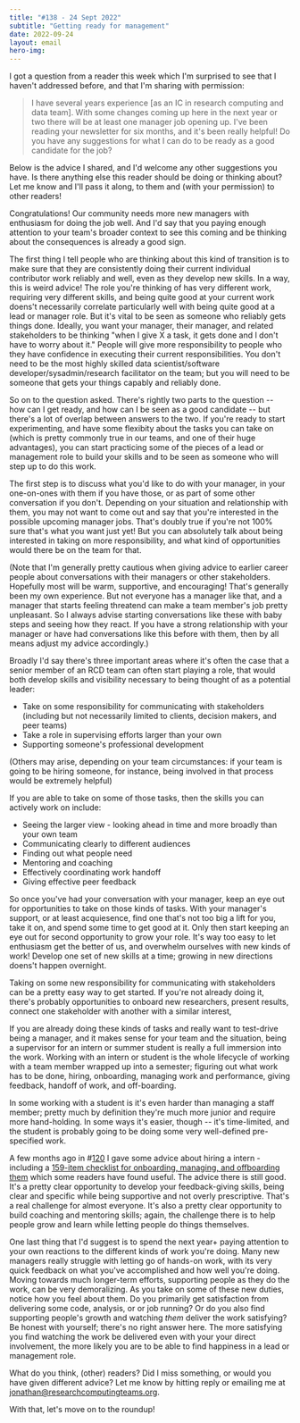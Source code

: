 ```yaml
---
title: "#138 - 24 Sept 2022"
subtitle: "Getting ready for management"
date: 2022-09-24
layout: email
hero-img: 
---
```


<!-- markdownlint-disable MD033 -->
<!-- markdownlint-disable MD049 -->

I got a question from a reader this week which I'm surprised to see
that I haven't addressed before, and that I'm sharing with permission:

> I have several years experience [as an IC in research computing and data team].  With some changes
> coming up here in the next year or two there will be at least one manager job opening up.  I've been
> reading your newsletter for six months, and it's been really helpful!  Do you have any suggestions for
> what I can do to be ready as a good candidate for the job?

Below is the advice I shared, and I'd welcome any other suggestions
you have.  Is there anything else this reader should be doing or
thinking about?  Let me know and I'll pass it along, to them and
(with your permission) to other readers!

Congratulations!  Our community needs more new managers with
enthusiasm for doing the job well.  And I'd say that you paying
enough attention to your team's broader context to see this coming
and be thinking about the consequences is already a good sign.

The first thing I tell people who are thinking about this kind of
transition is to make sure that they are consistently doing their
current individual contributor work reliably and well, even as they
develop new skills.  In a way, this is weird advice!  The role
you're thinking of has very different work, requiring very different
skills, and being quite good at your current work doens't necessarily
correlate particularly well with being quite good at a lead or
manager role.  But it's vital to be seen as someone who reliably
gets things done.  Ideally, you want your manager, their manager, and
related stakeholders to be thinking "when I give X a task, it gets
done and I don't have to worry about it."  People will give more
responsibility to people who they have confidence in executing their
current responsibilities.  You don't need to be the most highly
skilled data scientist/software developer/sysadmin/research facilitator
on the team; but you will need to be someone that gets your things
capably and reliably done.

So on to the question asked.  There's rightly two parts to the
question -- how can I get ready, and how can I be seen as a good
candidate -- but there's a lot of overlap between answers to the
two.  If you're ready to start experimenting, and have some flexibity
about the tasks you can take on (which is pretty commonly true in
our teams, and one of their huge advantages), you can start practicing
some of the pieces of a lead or management role to build your skills
and to be seen as someone who will step up to do this work.

The first step is to discuss what you'd like to do with your manager,
in your one-on-ones with them if you have those, or as part of some
other conversation if you don't.  Depending on your situation and
relationship with them, you may not want to come out and say that you're
interested in the possible upcoming manager jobs.  That's doubly
true if you're not 100% sure that's what you want just yet!  But
you can absolutely talk about being interested in taking on more
responsibility, and what kind of opportunities would there be on the
team for that.

(Note that I'm generally pretty cautious when giving advice to
earlier career people about conversations with their managers or
other stakeholders.  Hopefully most will be warm, supportive, and
encouraging!  That's generally been my own experience.  But not
everyone has a manager like that, and a manager that starts feeling
threatend can make a team member's job pretty unpleasant.  So I
always advise starting conversations like these with baby steps and
seeing how they react.  If you have a strong relationship with your
manager or have had conversations like this before with them, then
by all means adjust my advice accordingly.)

Broadly I'd say there's three important areas where it's often the
case that a senior member of an RCD team can often start playing a role,
that would both develop skills and visibility necessary to being thought
of as a potential leader:

* Take on some responsibility for communicating with stakeholders (including but not necessarily limited to clients, decision makers, and peer teams)
* Take a role in supervising efforts larger than your own
* Supporting someone's professional development

(Others may arise, depending on your team circumstances: if your
team is going to be hiring someone, for instance, being involved
in that process would be extremely helpful)

If you are able to take on some of those tasks, then the skills you can
actively work on include:

* Seeing the larger view - looking ahead in time and more broadly than your own team
* Communicating clearly to different audiences
* Finding out what people need
* Mentoring and coaching
* Effectively coordinating work handoff
* Giving effective peer feedback

So once you've had your conversation with your manager, keep an eye
out for opportunities to take on those kinds of tasks.  With your
manager's support, or at least acquiesence, find one that's not too
big a lift for you, take it on, and spend some time to get good at
it.  Only then start keeping an eye out for second opportunity to
grow your role.  It's way too easy to let enthusiasm get the better
of us, and overwhelm ourselves with new kinds of work!  Develop one
set of new skills at a time; growing in new directions doens't
happen overnight.

Taking on some new responsibility for communicating with stakeholders
can be a pretty easy way to get started.  If you're not already doing it,
there's probably opportunities to onboard new researchers, present results,
connect one stakeholder with another with a similar interest, 


If you are already doing these kinds of tasks and really want to
test-drive being a manager, and it makes sense for your team and
the situation, being a supervisor for an intern or summer student
is really a full immersion into the work.  Working with an intern
or student is the whole lifecycle of working with a team member
wrapped up into a semester; figuring out what work has to be done,
hiring, onboarding, managing work and performance, giving feedback,
handoff of work, and off-boarding.

In some working with a student is it's even harder than managing a
staff member; pretty much by definition they're much more junior
and require more hand-holding.  In some ways it's easier, though
-- it's time-limited, and the student is probably going to be doing
some very well-defined pre-specified work.

A few months ago in
#[120](https://www.researchcomputingteams.org/newsletter_issues/0120) I
gave some advice about hiring a intern - including a [159-item
checklist for onboarding, managing, and offboarding
them](https://docs.google.com/document/d/1Y8_fKdJBqrDPXD6sxEFa5E1vgGvwK1oIn1Fy2XIIvks/edit)
which some readers have found useful.  The advice there is still good.
It's a pretty clear opportunity to develop your feedback-giving
skills, being clear and specific while being supportive and not
overly prescriptive.  That's a real challenge for almost everyone.
It's also a pretty clear opportunity to build coaching and mentoring
skills; again, the challenge there is to help people grow and learn
while letting people do things themselves.

One last thing that I'd suggest is to spend the next year+ paying
attention to your own reactions to the different kinds of work
you're doing.  Many new managers really struggle with letting go
of hands-on work, with its very quick feedback on what you've
accomplished and how well you're doing.  Moving towards much
longer-term efforts, supporting people as they do the work, can be
very demoralizing.  As you take on some of these new duties, notice
how you feel about them.  Do you primarily get satisfaction from
delivering some code, analysis, or or job running?  Or do you also
find supporting people's growth and watching _them_ deliver the
work satisfying?  Be honest with yourself; there's no right answer
here.  The more satisfying you find watching the work be delivered
even with your your direct involvement, the more likely you are to
be able to find happiness in a lead or management role.

What do you think, (other) readers?  Did I miss something, or would
you have given different advice?  Let me know by hitting reply or
emailing me at jonathan@researchcomputingteams.org.

With that, let's move on to the roundup!